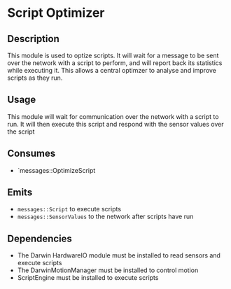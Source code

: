 Script Optimizer
============

## Description

This module is used to optize scripts. It will wait for a message to be sent
over the network with a script to perform, and will report back its statistics while executing it.
This allows a central optimzer to analyse and improve scripts as they run.

## Usage

This module will wait for communication over the network with a script to run.
It will then execute this script and respond with the sensor values over the script

## Consumes

* `messages::OptimizeScript

## Emits

* `messages::Script` to execute scripts
* `messages::SensorValues` to the network after scripts have run

## Dependencies

* The Darwin HardwareIO module must be installed to read sensors and execute scripts
* The DarwinMotionManager must be installed to control motion
* ScriptEngine must be installed to execute scripts

